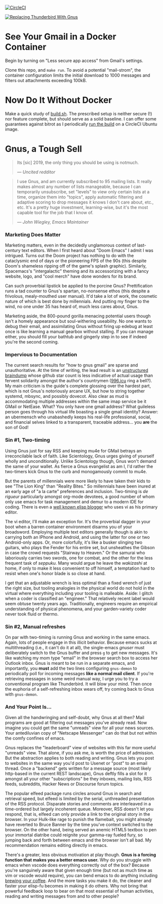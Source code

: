 [![CircleCI](https://circleci.com/gh/dickmao/gnus-imap-walkthrough/tree/master.svg?style=svg)](https://circleci.com/gh/dickmao/gnus-imap-walkthrough/tree/master)

[![Replacing Thunderbird With Gnus](https://i.ytimg.com/an_webp/T43H5sQvi18/mqdefault_6s.webp?du=3000&sqp=CNza-PwF&rs=AOn4CLC0e3UmHGiZJkUXcpRrSr9ISWxO8w)](https://youtu.be/T43H5sQvi18 "Replacing Thunderbird With Gnus")

# See Your Gmail in a Docker Container
Begin by turning on "Less secure app access" from Gmail's settings.

Clone this repo, and `make run`.  To avoid a potential "mail-strom", the container configuration limits the initial download to 1000 messages and filters out attachments exceeding 100kB.

# Now Do It Without Docker
Make a quick study of [build.sh](https://github.com/dickmao/gnus-imap-walkthrough/blob/master/build.sh).  The prescribed setup is neither secure (!) nor feature complete, but should serve as a solid baseline.  I can offer some guarantees against bitrot as I periodically [run the build](https://circleci.com/gh/dickmao/gnus-imap-walkthrough) on a CircleCI Ubuntu image.

# Gnus, a Tough Sell
> Its [sic] 2019, the only thing you should be using is notmuch.
>
> &mdash; <cite>Uncited redditor</cite>

> I use Gnus, and am currently subscribed to 95 mailing lists. It really makes almost any number of lists manageable, because I can temporarily unsubscribe, set "levels" to view only certain lists at a time, organize them into "topics", apply automatic filtering and adaptive scoring to drop messages it knows I don't care about, etc., etc. It's a pretty huge investment, learning-wise, but it's the most capable tool for the job that I know of.
>
> &mdash; <cite>John Wiegley, Emacs Maintainer</cite>

### Marketing Does Matter
Marketing matters, even in the decidedly unglamorous context of
last-century text editors.  When I first heard about "Doom Emacs" I admit I was intrigued.  Turns out the Doom project has nothing to do with the cataclysmic end of days or the pioneering FPS of the 90s (this despite Doom's shameless ripping off of the game's splash graphic).  Similarly, Spacemacs's "intergalactic" theming and its accessorizing with a fancy website, logo, and "cool merch" have done wonders for its brand.

Can such proverbial lipstick be applied to the porcine Gnus?  Prettification runs a tad counter to Gnus's spartan, no-nonsense ethos (this despite a frivolous, mealy-mouthed user manual).  It'd take a lot of work, the cosmetic nature of which is best done by millennials.  And putting my finger to the wind, no one under 35 has heard of, much less cares about, Gnus.

Marketing aside, the 800-pound gorilla menacing potential users though isn't a homely appearance but soul-withering useability.  No one wants to debug their email, and assimilating Gnus without firing up edebug at least once is like learning a manual gearbox without stalling.  If you can manage either, you should fill your bathtub and gingerly step in to see if indeed you're the second coming.

### Impervious to Documentation
The current search results for "how to gnus gmail" are sparse and unauthoritative.  At the time of writing, the lead result is an [unstructured braindump](https://github.com/redguardtoo/mastering-emacs-in-one-year-guide/blob/master/gnus-guide-en.org) whose github star count is less indicative of actual usage than fervent solidarity amongst the author's countrymen ([996.icu](https://github.com/996icu/996.ICU) ring a bell?).  My main criticism is the guide's complete glossing over the hardest part, which is not Gnus's notoriously arcane UX, but how to string together systemd, mbsync, and possibly dovecot.  Also clear as mud is accommodating multiple addresses within the same imap service be it GMail or NetEase.  What?  You only have one gmail address?  What guileless person goes through his virtual life boasting a single gmail identity?  Answer: an ubermensch who unabashedly keeps his real-life professional, social, and financial selves linked to a transparent, traceable address... you **are** the son of God!

### Sin #1, Two-timing
Using Gnus just for say RSS and keeping mu4e for GMail betrays an irreconcilable lack of faith.  Like Scientology, Gnus urges giving of yourself wholly and unconditionally.  Unlike Scientology though, Gnus won't demand the same of your wallet.  As fierce a Gnus evangelist as am I, I'd rather the two-timers kick Gnus to the curb and monogamously commit to mu4e.

But the parents of millennials were more likely to have taken their kids to see "The Lion King" than "Reality Bites."  So millennials have been inured at an early age of "a la carte" preferences and inclusion.  Two-timing is *de rigueur* particularly amongst org-mode devotees, a good number of whom only use emacs for task management and demur to a modern IDE for coding.  There is even a [well known elisp blogger](https://nullprogram.com) who uses vi as his primary editor.

The vi editor, I'll make an exception for.  It's the proverbial dagger in your boot when a barren container environment disarms you of your broadsword.  Employing multiple text editors generally though is akin to carrying both an IPhone and Android, and using the latter for one or two Android-only apps.  Or, more colorfully, it's like a busker slinging two guitars, who plays the Fender for his entire set, but unsheathes the Gibson in case the crowd requests "Stairway to Heaven."  Or the samurai who laboriously carries two swords, one for combat, and the other for the less frequent task of *seppuku*.  Many would argue he leave the *wakizashi* at home, if only to make it less convenient to off himself, a temptation hard to resist when one's honor blade is so close at hand.

I get that an adjustable wrench is less optimal than a fixed wrench of just the right size, but tooling analogies in the physical world do not hold in the virtual where everything including your tooling is malleable.  Aside: I glitch when a coder is classified an "engineer."  That relatively recent label would seem obtuse twenty years ago.  Traditionally, engineers require an empirical understanding of physical phenomena, and your garden-variety coder never took fluid or thermo.

### Sin #2, Manual refreshes
On par with two-timing is running Gnus and working in the same emacs.  Again, lots of people engage in this illicit behavior.  Because emacs sucks at multithreading (i.e., it can't do it at all), the single-emacs *gnuser* must deliberately switch to the Gnus buffer and press `g` to get new messages.  It's like watching my mom type "email" in the browser search box to access her Outlook inbox.  Gnus is meant to be run in a separate emacs, and importantly, you **must** add the two lines configuring `gnus-demon` to periodically poll for incoming messages **like a normal mail client**.  If you're retrieving messages in some weird manual way, I urge you to try a conventional program like Thunderbird.  It will blow your mind.  Then once the euphoria of a self-refreshing inbox wears off, try coming back to Gnus with `gnus-demon`.

### And Your Point Is...
Given all the handwringing and self-doubt, why Gnus at all then?  Mail programs are good at filtering out messages you've already read.  Now imagine you could get the same "unreads" view for all your news sources.  Your antediluvian copy of "Netscape Messenger" can do that but not within the comfy confines of emacs.

Gnus replaces the "leaderboard" view of websites with this far more useful "unreads" view.  That alone, if you ask me, is worth the price of admission.  But the abstraction applies to both reading and writing.  Gnus lets you post to websites in the same way you'd post to Usenet or "post" to an email thread.  Once a "backend" gets written for a message source (most likely http-based in the current REST landscape), Gnus deftly fills a slot for it amongst all your other "subscriptions" be they inboxes, mailing lists, RSS feeds, subreddits, Hacker News or Discourse forum topics.

The popular elfeed package runs circles around Gnus in search and retrieval speed, but elfeed is limited by the serial, unthreaded presentation of the RSS protocol.  Disparate stories and comments are interleaved in a time-ordered but largely incoherent queue.  Moreover, RSS doesn't let you respond, that is, elfeed can only provide a link to the original story in the browser.  In your Hulk-like rage to punish the flamebait, you might already have reverted to Bruce Banner by the time you've context switched to the browser.  On the other hand, being served an anemic HTML5 textbox to pen your immortal diatribe could reignite your gamma-ray fueled fury, so jumping back and forth between emacs and the browser isn't all bad.  My recommendation remains editing directly in emacs.

There's a greater, less obvious motivation at play though. **Gnus is a forcing function that makes you a better emacs user.**  Why do you struggle with emacs when vscode does everything correctly out of the box?  Because you're sanguinely aware that given enough time (but not as much time as vim or vscode would require), you can bend emacs to do anything including [brewing your coffee](https://youtu.be/y0LEW7a0LoQ).  And the more tasks you make it do, the cleaner and faster your elisp-fu becomes in making it do others.  Why not bring that powerful feedback loop to bear on that most essential of human activities, reading and writing messages from and to other people?
